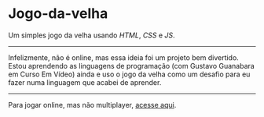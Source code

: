 # Jogo-da-velha
 Um simples jogo da velha usando *HTML*, *CSS* e *JS*.

--- 

Infelizmente, não é online, mas essa ideia foi um projeto bem divertido. Estou aprendendo as linguagens de programação (com Gustavo Guanabara em Curso Em Vídeo) ainda e uso o jogo da velha como um desafio para eu fazer numa linguagem que acabei de aprender.

---

Para jogar online, mas não multiplayer, [acesse aqui](https://joao-pedro-castelli.github.io/Jogo-da-velha/).
